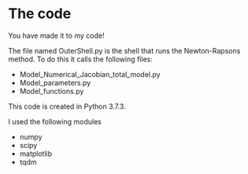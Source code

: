 # The code
You have made it to my code!

The file named OuterShell.py is the shell that runs the Newton-Rapsons method. To do this it calls the following files:
- Model_Numerical_Jacobian_total_model.py 
- Model_parameters.py
- Model_functions.py

This code is created in Python 3.7.3. 

I used the following modules
- numpy
- scipy
- matplotlib
- tqdm

